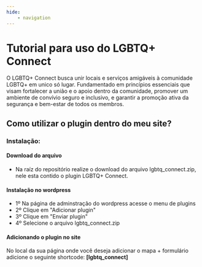 ```yaml
---
hide:
    - navigation
---
```


# **Tutorial para uso do LGBTQ+ Connect**

O LGBTQ+ Connect busca unir locais e serviços amigáveis à comunidade LGBTQ+ em unico só lugar. Fundamentado em princípios essenciais que visam fortalecer a união e o apoio dentro da comunidade, promover um ambiente de convívio seguro e inclusivo, e garantir a promoção ativa da segurança e bem-estar de todos os membros.

## **Como utilizar o plugin dentro do meu site?**

### **Instalação:**

#### **Download do arquivo**

- Na raíz do repositório realize o download do arquivo lgbtq_connect.zip, nele esta contido o plugin LGBTQ+ Connect.

#### **Instalação no wordpress**

- 1º Na página de adminstração do wordpress acesse o menu de plugins
- 2º Clique em "Adicionar plugin"
- 3º Clique em "Enviar plugin"
- 4º Selecione o arquivo lgbtq_connect.zip

#### **Adicionando o plugin no site**

No local da sua página onde você deseja adicionar o mapa + formulário adicione o seguinte shortcode: **[lgbtq_connect]**